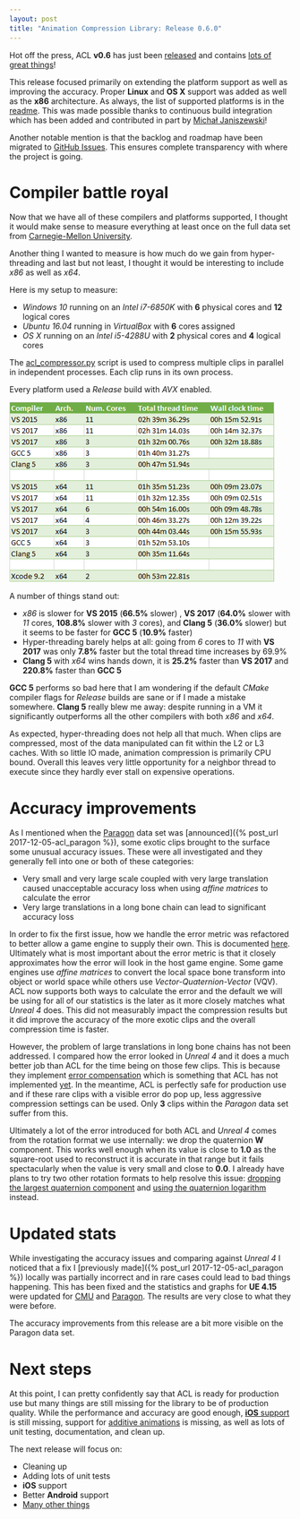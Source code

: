 ```yaml
---
layout: post
title: "Animation Compression Library: Release 0.6.0"
---
```

Hot off the press, ACL **v0.6** has just been [released](https://github.com/nfrechette/acl/releases/tag/v0.6.0) and contains [lots of great things](https://github.com/nfrechette/acl/blob/develop/CHANGELOG.md)!

This release focused primarily on extending the platform support as well as improving the accuracy. Proper **Linux** and **OS X** support was added as well as the **x86** architecture. As always, the list of supported platforms is in the [readme](https://github.com/nfrechette/acl). This was made possible thanks to continuous build integration which has been added and contributed in part by [Michał Janiszewski](https://github.com/janisozaur)!

Another notable mention is that the backlog and roadmap have been migrated to [GitHub Issues](https://github.com/nfrechette/acl/issues). This ensures complete transparency with where the project is going.

# Compiler battle royal

Now that we have all of these compilers and platforms supported, I thought it would make sense to measure everything at least once on the full data set from [Carnegie-Mellon University](https://github.com/nfrechette/acl/blob/develop/docs/cmu_performance.md).

Another thing I wanted to measure is how much do we gain from hyper-threading and last but not least, I thought it would be interesting to include *x86* as well as *x64*.

Here is my setup to measure:

*  *Windows 10* running on an *Intel i7-6850K* with **6** physical cores and **12** logical cores
*  *Ubuntu 16.04* running in *VirtualBox* with **6** cores assigned
*  *OS X* running on an *Intel i5-4288U* with **2** physical cores and **4** logical cores

The [acl_compressor.py](https://github.com/nfrechette/acl/tree/develop/tools/acl_compressor) script is used to compress multiple clips in parallel in independent processes. Each clip runs in its own process.

Every platform used a *Release* build with *AVX* enabled.

![Compiler performance](/public/acl/acl_cmu_v060_compiler_performance.png)

A number of things stand out:

*  *x86* is slower for **VS 2015** (**66.5%** slower) , **VS 2017** (**64.0%** slower with *11* cores, **108.8%** slower with *3* cores), and **Clang 5** (**36.0%** slower) but it seems to be faster for **GCC 5** (**10.9%** faster)
*  Hyper-threading barely helps at all: going from *6* cores to *11* with **VS 2017** was only **7.8%** faster but the total thread time increases by 69.9%
*  **Clang 5** with *x64* wins hands down, it is **25.2%** faster than **VS 2017** and **220.8%** faster than **GCC 5**

**GCC 5** performs so bad here that I am wondering if the default *CMake* compiler flags for *Release* builds are sane or if I made a mistake somewhere. **Clang 5** really blew me away: despite running in a VM it significantly outperforms all the other compilers with both *x86* and *x64*.

As expected, hyper-threading does not help all that much. When clips are compressed, most of the data manipulated can fit within the L2 or L3 caches. With so little IO made, animation compression is primarily CPU bound. Overall this leaves very little opportunity for a neighbor thread to execute since they hardly ever stall on expensive operations.

# Accuracy improvements

As I mentioned when the [Paragon](https://github.com/nfrechette/acl/blob/develop/docs/paragon_performance.md) data set was [announced]({% post_url 2017-12-05-acl_paragon %}), some exotic clips brought to the surface some unusual accuracy issues. These were all investigated and they generally fell into one or both of these categories:

*  Very small and very large scale coupled with very large translation caused unacceptable accuracy loss when using *affine matrices* to calculate the error
*  Very large translations in a long bone chain can lead to significant accuracy loss

In order to fix the first issue, how we handle the error metric was refactored to better allow a game engine to supply their own. This is documented [here](https://github.com/nfrechette/acl/blob/develop/docs/error_metrics.md). Ultimately what is most important about the error metric is that it closely approximates how the error will look in the host game engine. Some game engines use *affine matrices* to convert the local space bone transform into object or world space while others use *Vector-Quaternion-Vector* (VQV). ACL now supports both ways to calculate the error and the default we will be using for all of our statistics is the later as it more closely matches what *Unreal 4* does. This did not measurably impact the compression results but it did improve the accuracy of the more exotic clips and the overall compression time is faster.

However, the problem of large translations in long bone chains has not been addressed. I compared how the error looked in *Unreal 4* and it does a much better job than ACL for the time being on those few clips. This is because they implement [error compensation](http://nfrechette.github.io/2016/12/22/anim_compression_error_compensation/) which is something that ACL has not implemented [yet](https://github.com/nfrechette/acl/issues/69). In the meantime, ACL is perfectly safe for production use and if these rare clips with a visible error do pop up, less aggressive compression settings can be used. Only **3** clips within the *Paragon* data set suffer from this.

Ultimately a lot of the error introduced for both ACL and *Unreal 4* comes from the rotation format we use internally: we drop the quaternion **W** component. This works well enough when its value is close to **1.0** as the square-root used to reconstruct it is accurate in that range but it fails spectacularly when the value is very small and close to **0.0**. I already have plans to try two other rotation formats to help resolve this issue: [dropping the largest quaternion component](https://github.com/nfrechette/acl/issues/47) and [using the quaternion logarithm](https://github.com/nfrechette/acl/issues/74) instead.

# Updated stats

While investigating the accuracy issues and comparing against *Unreal 4* I noticed that a fix I [previously made]({% post_url 2017-12-05-acl_paragon %}) locally was partially incorrect and in rare cases could lead to bad things happening. This has been fixed and the statistics and graphs for **UE 4.15** were updated for [CMU](https://github.com/nfrechette/acl/blob/develop/docs/cmu_performance.md) and [Paragon](https://github.com/nfrechette/acl/blob/develop/docs/paragon_performance.md). The results are very close to what they were before.

The accuracy improvements from this release are a bit more visible on the Paragon data set.

# Next steps

At this point, I can pretty confidently say that ACL is ready for production use but many things are still missing for the library to be of production quality. While the performance and accuracy are good enough, [**iOS** support](https://github.com/nfrechette/acl/issues/26) is still missing, support for [additive animations](https://github.com/nfrechette/acl/issues/48) is missing, as well as lots of unit testing, documentation, and clean up.

The next release will focus on:

*  Cleaning up
*  Adding lots of unit tests
*  **iOS** support
*  Better **Android** support
*  [Many other things](https://github.com/nfrechette/acl/milestone/2)
